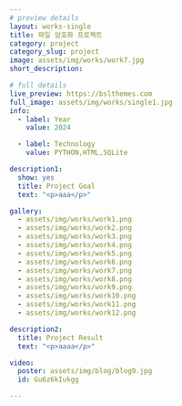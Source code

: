 ```yaml
---
# preview details
layout: works-single
title: 파일 암호화 프로젝트
category: project
category_slug: project
image: assets/img/works/work7.jpg
short_description: 

# full details
live_preview: https://bslthemes.com
full_image: assets/img/works/single1.jpg
info:
  - label: Year
    value: 2024

  - label: Technology
    value: PYTHON,HTML,SQLite

description1:
  show: yes
  title: Project Goal
  text: "<p>aaa</p>"

gallery:
  - assets/img/works/work1.png
  - assets/img/works/work2.png
  - assets/img/works/work3.png
  - assets/img/works/work4.png
  - assets/img/works/work5.png
  - assets/img/works/work6.png
  - assets/img/works/work7.png
  - assets/img/works/work8.png
  - assets/img/works/work9.png
  - assets/img/works/work10.png
  - assets/img/works/work11.png
  - assets/img/works/work12.png  

description2:
  title: Project Result
  text: "<p>aaaa</p>"

video:
  poster: assets/img/blog/blog9.jpg
  id: Gu6z6kIukgg

---
```

